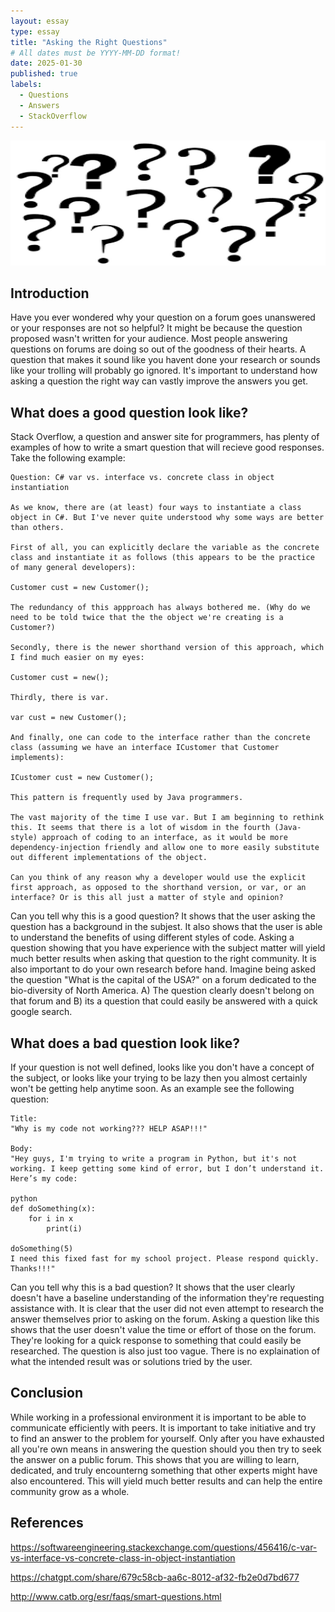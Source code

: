 ```yaml
---
layout: essay
type: essay
title: "Asking the Right Questions"
# All dates must be YYYY-MM-DD format!
date: 2025-01-30
published: true
labels:
  - Questions
  - Answers
  - StackOverflow
---
```

<img width="700px" height="200px" src="../img/question.png">

## Introduction

Have you ever wondered why your question on a forum goes unanswered or your responses are not so helpful? It might be because the question proposed wasn't written for your audience. Most people answering questions on forums are doing so out of the goodness of their hearts. A question that makes it sound like you havent done your research or sounds like your trolling will probably go ignored. It's important to understand how asking a question the right way can vastly improve the answers you get.

## What does a good question look like?

Stack Overflow, a question and answer site for programmers, has plenty of examples of how to write a smart question that will recieve good responses. Take the following example:

```
Question: C# var vs. interface vs. concrete class in object instantiation

As we know, there are (at least) four ways to instantiate a class object in C#. But I've never quite understood why some ways are better than others.

First of all, you can explicitly declare the variable as the concrete class and instantiate it as follows (this appears to be the practice of many general developers):

Customer cust = new Customer();

The redundancy of this appproach has always bothered me. (Why do we need to be told twice that the the object we're creating is a Customer?)

Secondly, there is the newer shorthand version of this approach, which I find much easier on my eyes:

Customer cust = new();

Thirdly, there is var.

var cust = new Customer();

And finally, one can code to the interface rather than the concrete class (assuming we have an interface ICustomer that Customer implements):

ICustomer cust = new Customer();

This pattern is frequently used by Java programmers.

The vast majority of the time I use var. But I am beginning to rethink this. It seems that there is a lot of wisdom in the fourth (Java-style) approach of coding to an interface, as it would be more dependency-injection friendly and allow one to more easily substitute out different implementations of the object.

Can you think of any reason why a developer would use the explicit first approach, as opposed to the shorthand version, or var, or an interface? Or is this all just a matter of style and opinion?
```

Can you tell why this is a good question? It shows that the user asking the question has a background in the subjest. It also shows that the user is able to understand the benefits of using different styles of code. Asking a question showing that you have experience with the subject matter will yield much better results when asking that question to the right community. It is also important to do your own research before hand. Imagine being asked the question "What is the capital of the USA?" on a forum dedicated to the bio-diversity of North America. A) The question clearly doesn't belong on that forum and B) its a question that could easily be answered with a quick google search.

## What does a bad question look like?

If your question is not well defined, looks like you don't have a concept of the subject, or looks like your trying to be lazy then you almost certainly won't be getting help anytime soon. As an example see the following question:

```
Title:
"Why is my code not working??? HELP ASAP!!!"

Body:
"Hey guys, I'm trying to write a program in Python, but it's not working. I keep getting some kind of error, but I don’t understand it. Here’s my code:

python
def doSomething(x):
    for i in x
        print(i)

doSomething(5)
I need this fixed fast for my school project. Please respond quickly. Thanks!!!"
```

Can you tell why this is a bad question? It shows that the user clearly doesn't have a baseline understanding of the information they're requesting assistance with. It is clear that the user did not even attempt to research the answer themselves prior to asking on the forum. Asking a question like this shows that the user doesn't value the time or effort of those on the forum. They're looking for a quick response to something that could easily be researched. The question is also just too vague. There is no explaination of what the intended result was or solutions tried by the user.

## Conclusion

While working in a professional environment it is important to be able to communicate efficiently with peers. It is important to take initiative and try to find an answer to the problem for yourself. Only after you have exhausted all you're own means in answering the question should you then try to seek the answer on a public forum. This shows that you are willing to learn, dedicated, and truly encounterng something that other experts might have also encountered. This will yield much better results and can help the entire community grow as a whole.

## References
https://softwareengineering.stackexchange.com/questions/456416/c-var-vs-interface-vs-concrete-class-in-object-instantiation

https://chatgpt.com/share/679c58cb-aa6c-8012-af32-fb2e0d7bd677

http://www.catb.org/esr/faqs/smart-questions.html
